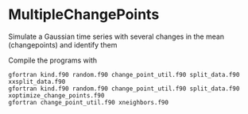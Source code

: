 # MultipleChangePoints
Simulate a Gaussian time series with several changes in the mean (changepoints) and identify them

Compile the programs with
```
gfortran kind.f90 random.f90 change_point_util.f90 split_data.f90 xxsplit_data.f90
gfortran kind.f90 random.f90 change_point_util.f90 split_data.f90 xoptimize_change_points.f90
gfortran change_point_util.f90 xneighbors.f90
```
